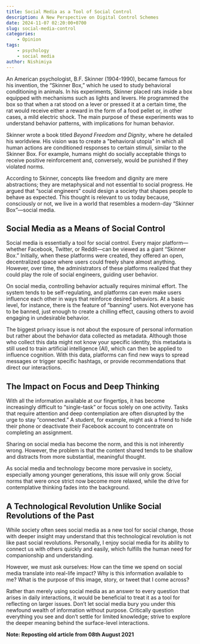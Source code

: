 ```yaml
---
title: Social Media as a Tool of Social Control
description: A New Perspective on Digital Control Schemes
date: 2024-11-07 02:20:00+0700
slug: social-media-control
categories:
    - Opinion
tags:
    - psychology
    - social media
author: Nishimiya
---
```


An American psychologist, B.F. Skinner (1904-1990), became famous for his
invention, the “Skinner Box,” which he used to study behavioral
conditioning in animals. In his experiments, Skinner placed rats inside
a box equipped with mechanisms such as lights and levers. He programmed
the box so that when a rat stood on a lever or pressed it at a certain
time, the rat would receive either a reward in the form of a food pellet
or, in other cases, a mild electric shock. The main purpose of these
experiments was to understand behavior patterns, with implications for
human behavior.

Skinner wrote a book titled *Beyond Freedom and Dignity*, where he
detailed his worldview. His vision was to create a "behavioral utopia" in
which all human actions are conditioned responses to certain stimuli,
similar to the Skinner Box. For example, humans might do socially
acceptable things to receive positive reinforcement and, conversely, would
be punished if they violated norms.

According to Skinner, concepts like freedom and dignity are mere
abstractions; they are metaphysical and not essential to social progress.
He argued that “social engineers” could design a society that shapes
people to behave as expected. This thought is relevant to us today
because, consciously or not, we live in a world that resembles
a modern-day “Skinner Box”—social media.

## Social Media as a Means of Social Control

Social media is essentially a tool for social control. Every major
platform—whether Facebook, Twitter, or Reddit—can be viewed as a giant
“Skinner Box.” Initially, when these platforms were created, they offered
an open, decentralized space where users could freely share almost
anything. However, over time, the administrators of these platforms
realized that they could play the role of social engineers, guiding user
behavior.

On social media, controlling behavior actually requires minimal effort.
The system tends to be self-regulating, and platforms can even make users
influence each other in ways that reinforce desired behaviors. At a basic
level, for instance, there is the feature of “banning” users. Not everyone
has to be banned, just enough to create a chilling effect, causing others
to avoid engaging in undesirable behavior.

The biggest privacy issue is not about the exposure of personal
information but rather about the behavior data collected as metadata.
Although those who collect this data might not know your specific
identity, this metadata is still used to train artificial intelligence
(AI), which can then be applied to influence cognition. With this data,
platforms can find new ways to spread messages or trigger specific
hashtags, or provide recommendations that direct our interactions.

## The Impact on Focus and Deep Thinking

With all the information available at our fingertips, it has become
increasingly difficult to “single-task” or focus solely on one activity.
Tasks that require attention and deep contemplation are often disrupted by
the urge to stay “connected.” A student, for example, might ask a friend
to hide their phone or deactivate their Facebook account to concentrate on
completing an assignment.

Sharing on social media has become the norm, and this is not inherently
wrong. However, the problem is that the content shared tends to be shallow
and distracts from more substantial, meaningful thought.

As social media and technology become more pervasive in society,
especially among younger generations, this issue will only grow. Social
norms that were once strict now become more relaxed, while the drive for
contemplative thinking fades into the background.

## A Technological Revolution Unlike Social Revolutions of the Past

While society often sees social media as a new tool for social change,
those with deeper insight may understand that this technological
revolution is not like past social revolutions. Personally, I enjoy social
media for its ability to connect us with others quickly and easily, which
fulfills the human need for companionship and understanding.

However, we must ask ourselves: How can the time we spend on social media
translate into real-life impact? Why is this information available to me?
What is the purpose of this image, story, or tweet that I come across?

Rather than merely using social media as an answer to every question that
arises in daily interactions, it would be beneficial to treat it as a tool
for reflecting on larger issues. Don’t let social media bury you under
this newfound wealth of information without purpose. Critically question
everything you see and don’t settle for limited knowledge; strive to
explore the deeper meaning behind the surface-level interactions.

**Note: Reposting old article from 08th August 2021**
